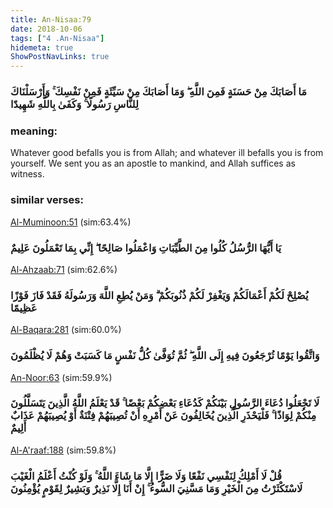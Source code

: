 ```yaml
---
title: An-Nisaa:79
date: 2018-10-06
tags: ["4 .An-Nisaa"]
hidemeta: true 
ShowPostNavLinks: true 
---
```

### مَا أَصَابَكَ مِنْ حَسَنَةٍ فَمِنَ اللَّهِ ۖ وَمَا أَصَابَكَ مِنْ سَيِّئَةٍ فَمِنْ نَفْسِكَ ۚ وَأَرْسَلْنَاكَ لِلنَّاسِ رَسُولًا ۚ وَكَفَىٰ بِاللَّهِ شَهِيدًا
### meaning: 
Whatever good befalls you is from Allah; and whatever ill befalls you is from yourself. We sent you as an apostle to mankind, and Allah suffices as witness.
### similar verses: 

[Al-Muminoon:51](/23/51) (sim:63.4%)

### يَا أَيُّهَا الرُّسُلُ كُلُوا مِنَ الطَّيِّبَاتِ وَاعْمَلُوا صَالِحًا ۖ إِنِّي بِمَا تَعْمَلُونَ عَلِيمٌ

[Al-Ahzaab:71](/33/71) (sim:62.6%)

### يُصْلِحْ لَكُمْ أَعْمَالَكُمْ وَيَغْفِرْ لَكُمْ ذُنُوبَكُمْ ۗ وَمَنْ يُطِعِ اللَّهَ وَرَسُولَهُ فَقَدْ فَازَ فَوْزًا عَظِيمًا

[Al-Baqara:281](/2/281) (sim:60.0%)

### وَاتَّقُوا يَوْمًا تُرْجَعُونَ فِيهِ إِلَى اللَّهِ ۖ ثُمَّ تُوَفَّىٰ كُلُّ نَفْسٍ مَا كَسَبَتْ وَهُمْ لَا يُظْلَمُونَ

[An-Noor:63](/24/63) (sim:59.9%)

### لَا تَجْعَلُوا دُعَاءَ الرَّسُولِ بَيْنَكُمْ كَدُعَاءِ بَعْضِكُمْ بَعْضًا ۚ قَدْ يَعْلَمُ اللَّهُ الَّذِينَ يَتَسَلَّلُونَ مِنْكُمْ لِوَاذًا ۚ فَلْيَحْذَرِ الَّذِينَ يُخَالِفُونَ عَنْ أَمْرِهِ أَنْ تُصِيبَهُمْ فِتْنَةٌ أَوْ يُصِيبَهُمْ عَذَابٌ أَلِيمٌ

[Al-A'raaf:188](/7/188) (sim:59.8%)

### قُلْ لَا أَمْلِكُ لِنَفْسِي نَفْعًا وَلَا ضَرًّا إِلَّا مَا شَاءَ اللَّهُ ۚ وَلَوْ كُنْتُ أَعْلَمُ الْغَيْبَ لَاسْتَكْثَرْتُ مِنَ الْخَيْرِ وَمَا مَسَّنِيَ السُّوءُ ۚ إِنْ أَنَا إِلَّا نَذِيرٌ وَبَشِيرٌ لِقَوْمٍ يُؤْمِنُونَ
